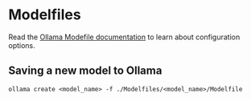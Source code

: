 # Modelfiles

Read the [Ollama Modefile documentation](https://ollama.readthedocs.io/en/modelfile/) to learn about configuration options.

## Saving a new model to Ollama

```
ollama create <model_name> -f ./Modelfiles/<model_name>/Modelfile
```